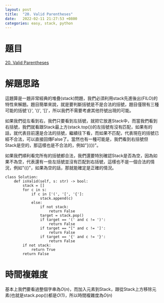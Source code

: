 ```yaml
---
layout: post
title:  "20. Valid Parentheses"
date:   2022-02-11 21:27:53 +0800
categories: easy, stack, python
---
```


# 題目

[20. Valid Parentheses
](https://leetcode.com/problems/valid-parentheses/)

# 解題思路

這題算是一題非常經典的堆疊(stack)問題，我們必須利用stack先進後出(FILO)的特性來解題。題目簡單來說，就是要判斷括號是不是合法的括號，題目僅限有三種可能的括號'{}', '()', '[]'，所以我們不需要考慮其他符號出現的可能。

如果我們從左看到右，我們只要看到左括號，就把它放進Stack中，而當我們看到右括號，我們就看跟Stack最上方(stack.top())的左括號有沒有匹配，如果有的話，就代表目前還是合法的括號，繼續往下看，而如果不匹配，代表現在的括號已經不合法，可以直接回傳False了。當然也有一種可能是，我們看到右括號但Stack是空的，那這樣也是不合法的，例如"](())"。

如果我們順利看完所有的括號都合法，我們還要特別確認Stack是否為空，因為如果不為空，代表還有一些左括號並沒有匹配到右括號，這樣也不是一個合法的情況，例如"(()"，如果為空的話，那就能確定是正確的情況。


```python3=
class Solution:
    def isValid(self, s: str) -> bool:
        stack = []
        for c in s:
            if c in ['(', '[', '{']:
                stack.append(c)
            else:
                if not stack:
                    return False
                target = stack.pop()
                if target == '(' and c != ')':
                    return False
                if target == "[" and c != ']':
                    return False
                if target == '{' and c != '}':
                    return False
        if not stack:
            return True
        return False

```

# 時間複雜度

基本上我們要看過整個字串為$O(n)$，而加入元素到Stack，跟從Stack上方移除元素(也就是stack.pop())都是$O(1)$，所以時間複雜度為$O(n)$